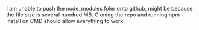 I am unable to push the node_modules foler onto github, might be because the file size is several hundred MB. 
Cloning the repo and running    npm -install    on CMD should allow everything to work.
